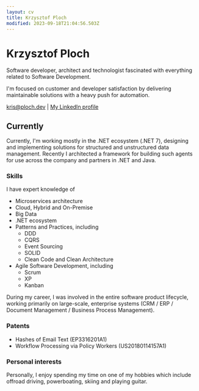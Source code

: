 ```yaml
---
layout: cv
title: Krzysztof Ploch
modified: 2023-09-18T21:04:56.503Z
---
```

# Krzysztof Ploch

Software developer, architect and technologist fascinated with everything related to Software
Development.

I'm focused on customer and developer satisfaction by delivering maintainable solutions
with a heavy push for automation.

<div id="webaddress">
<a href="kris@ploch.dev">kris@ploch.dev</a>
| <a href="https://www.linkedin.com/in/netdeveloper/">My LinkedIn profile</a>
</div>

## Currently

Currently, I\'m working mostly in the .NET ecosystem (.NET 7),
designing and implementing solutions for structured and unstructured
data management. Recently I architected a framework for building such
agents for use across the company and partners in .NET and Java.

### Skills

I have expert knowledge of

- Microservices architecture
- Cloud, Hybrid and On-Premise
- Big Data
- .NET ecosystem
- Patterns and Practices, including
  - DDD
  - CQRS
  - Event Sourcing
  - SOLID
  - Clean Code and Clean Architecture
- Agile Software Development, including
  - Scrum
  - XP
  - Kanban

During my career, I was involved in the entire software product
lifecycle, working primarily on large-scale, enterprise systems (CRM /
ERP / Document Management / Business Process Management).

### Patents

- Hashes of Email Text (EP3316201A1)
- Workflow Processing via Policy Workers (US20180114157A1)


### Personal interests

Personally, I enjoy spending my time on one of my hobbies which include offroad driving, powerboating, skiing and playing guitar.

<!-- ### Footer

Last updated: May 2013 -->


